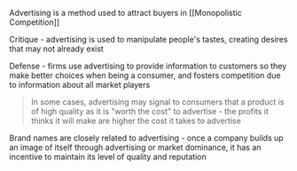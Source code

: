 Advertising is a method used to attract buyers in [[Monopolistic Competition]]

Critique - advertising is used to manipulate people's tastes, creating desires that may not already exist

Defense - firms use advertising to provide information to customers so they make better choices when being a consumer, and fosters competition due to information about all market players

> In some cases, advertising may signal to consumers that a product is of high quality as it is "worth the cost" to advertise - the profits it thinks it will make are higher the cost it takes to advertise


Brand names are closely related to advertising - once a company builds up an image of itself through advertising or market dominance, it has an incentive to maintain its level of quality and reputation